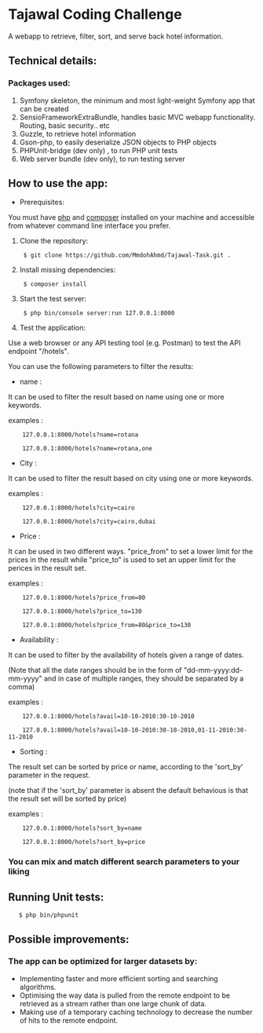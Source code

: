 # Tajawal Coding Challenge
A webapp to retrieve, filter, sort, and serve back hotel information.

## Technical details:

### Packages used:

1. Symfony skeleton, the minimum and most light-weight Symfony app that can be created
2. SensioFrameworkExtraBundle, handles basic MVC webapp functionality. Routing, basic security.. etc
3. Guzzle, to retrieve hotel information
4. Gson-php, to easily deserialize JSON objects to PHP objects 
5. PHPUnit-bridge (dev only) , to run PHP unit tests
6. Web server bundle (dev only), to run testing server

## How to use the app:

- Prerequisites: 

You must have [php](http://php.net/downloads.php) and [composer](https://getcomposer.org/download/) installed on your machine and accessible from whatever command line interface you prefer.

1. Clone the repository:

		$ git clone https://github.com/MmdohAhmd/Tajawal-Task.git .

2. Install missing dependencies:

		$ composer install

3. Start the test server:

		$ php bin/console server:run 127.0.0.1:8000

4. Test the application:

Use a web browser or any API testing tool (e.g. Postman) to test the API endpoint "/hotels".

You can use the following parameters to filter the results:

- name :

It can be used to filter the result based on name using one or more keywords.

 examples : 

		127.0.0.1:8000/hotels?name=rotana

		127.0.0.1:8000/hotels?name=rotana,one

- City :

It can be used to filter the result based on city using one or more keywords.

 examples : 

		127.0.0.1:8000/hotels?city=cairo

		127.0.0.1:8000/hotels?city=cairo,dubai

- Price :

It can be used in two different ways. "price_from" to set a lower limit for the prices in the result while "price_to" is used to set an upper limit for the perices in the result set.

 examples : 

		127.0.0.1:8000/hotels?price_from=80

		127.0.0.1:8000/hotels?price_to=130

		127.0.0.1:8000/hotels?price_from=80&price_to=130

- Availability :

It can be used to filter by the availability of hotels given a range of dates. 

(Note that all the date ranges should be in the form of "dd-mm-yyyy:dd-mm-yyyy" and in case of multiple ranges, they should be separated by a comma)

examples : 

		127.0.0.1:8000/hotels?avail=10-10-2010:30-10-2010

		127.0.0.1:8000/hotels?avail=10-10-2010:30-10-2010,01-11-2010:30-11-2010


- Sorting : 

The result set can be sorted by price or name, according to the 'sort_by' parameter in the request. 

(note that if the 'sort_by' parameter is absent the default behavious is that the result set will be sorted by price)

examples : 

		127.0.0.1:8000/hotels?sort_by=name

		127.0.0.1:8000/hotels?sort_by=price

### **You can mix and match different search parameters to your liking**

## Running Unit tests:

       $ php bin/phpunit

## Possible improvements:

### The app can be optimized for larger datasets by:
- Implementing faster and more efficient sorting and searching algorithms. 
- Optimising the way data is pulled from the remote endpoint to be retrieved as a stream rather than one large chunk of data.
- Making use of a temporary caching technology to decrease the number of hits to the remote endpoint.